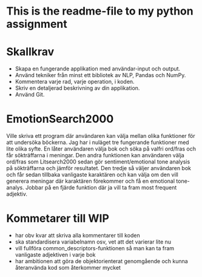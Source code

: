 # This is the readme-file to my python assignment

# Skallkrav
- Skapa en fungerande applikation med användar-input och output.
- Använd tekniker från minst ett bibliotek av NLP, Pandas och NumPy.
- Kommentera varje rad, varje operation, i koden.
- Skriv en detaljerad beskrivning av din applikation.
- Använd Git.

# EmotionSearch2000
Ville skriva ett program där användaren kan välja mellan olika funktioner för att undersöka böckerna. Jag har i nuläget tre fungerande funktioner med lite olika syfte. En låter användaren välja bok och söka på valfri ord/fras och får sökträffarna i meningar. Den andra funktionen kan användaren välja ord/fras som Litsearch2000 sedan gör sentiment/emotional tone analysis på sökträffarna och jämför resultatet. Den tredje så väljer användaren bok och får sedan tillbaka vanligaste karaktären och kan välja om den vill generera meningar där karaktären förekommer och få en emotional tone-analys. Jobbar på en fjärde funktion där ja vill ta fram most frequent adjektiv.




# Kommetarer till WIP
- har obv kvar att skriva alla kommentarer till koden
- ska standardisera variabelnamn osv, vet att det varierar lite nu
- vill fullföra common_descriptors-funktionen så man kan ta fram vanligaste adjektiven i varje bok
- har ambitionen att göra de objektorienterat genomgående och kunna återanvända kod som återkommer mycket